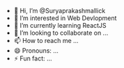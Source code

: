 - 👋 Hi, I’m @Suryaprakashmallick
- 👀 I’m interested in Web Devlopment
- 🌱 I’m currently learning ReactJS
- 💞️ I’m looking to collaborate on ...
- 📫 How to reach me ...
- 😄 Pronouns: ...
- ⚡ Fun fact: ...

<!---
Suryaprakashmallick/Suryaprakashmallick is a ✨ special ✨ repository because its `README.md` (this file) appears on your GitHub profile.
You can click the Preview link to take a look at your changes.
--->
